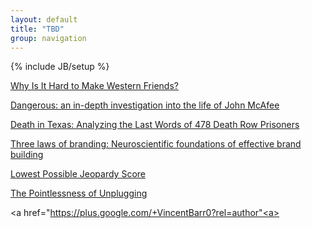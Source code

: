 ```yaml
---
layout: default
title: "TBD"
group: navigation
---
```

{% include JB/setup %}

[Why Is It Hard to Make Western Friends?](http://blogs.voanews.com/student-union/2014/02/24/why-is-it-hard-to-make-western-friends/)  

[Dangerous: an in-depth investigation into the life of John McAfee](http://www.wired.co.uk/magazine/archive/2013/02/features/dangerous/viewall)

[Death in Texas: Analyzing the Last Words of 478 Death Row Prisoners](http://jonmillward.com/blog/psychological-subtleties/death-in-texas-analyzing-the-last-words-of-478-death-row-prisoners/)


[Three laws of branding: Neuroscientific foundations of effective brand building](http://www.palgrave-journals.com/bm/journal/v16/n3/full/2550139a.html)

[Lowest Possible Jeopardy Score](http://www.datagenetics.com/blog/april32014/index.html)

[The Pointlessness of Unplugging](http://www.newyorker.com/online/blogs/culture/2014/03/the-pointlessness-of-unplugging.html)


<a href="https://plus.google.com/+VincentBarr0?rel=author"<a></a>


